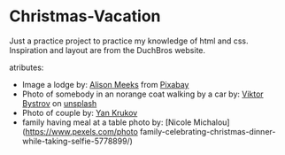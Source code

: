 # Christmas-Vacation
Just a practice project to practice my knowledge of html and css. Inspiration and layout are from the DuchBros website.


atributes:
- Image a lodge by: [Alison Meeks](https://pixabay.com/users/alisonamg-271138/?utm_source=link-attribution&amp;utm_medium=referral&amp;utm_campaign=image&amp;utm_content=1301509) from [Pixabay](https://pixabay.com//?utm_source=link-attribution&amp;utm_medium=referral&amp;utm_campaign=image&amp;utm_content=1301509) 
- Photo of somebody in an norange coat walking by a car by: [Viktor Bystrov](https://unsplash.com/@xokvictor?utm_source=unsplash&utm_medium=referral&utm_content=creditCopyText) on [unsplash](https://unsplash.com/s/photos/person-in-snow?utm_source=unsplash&utm_medium=referral&utm_content=creditCopyText)
- Photo of couple by: [Yan Krukov](https://www.pexels.com/photo/a-happy-couple-in-winter-clothes-6617721/)
- family having meal at a table photo by: [Nicole Michalou](https://www.pexels.com/photo family-celebrating-christmas-dinner-while-taking-selfie-5778899/)